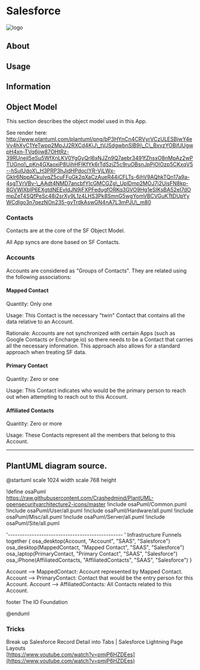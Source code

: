 # Salesforce

![logo](http://tiof.click/TIOFWikiHeader)

## About

## Usage

## Information

## Object Model

This section describes the object model used in this App.

See render here: http://www.plantuml.com/plantuml/png/bP3HYnCn4CRVyrVCzULESBjwY4eVv4hXyC1YeTwpp2MpJJ2RXCd4KiJ\_tVJSdgwbnSlB9j\_C\_BxvzYOBifJUgwpH4xn-TVq6jiw87OHtRz-39RUnejI5eSu5WfXnLKV0YgGyQrl6xNJZn9Q7aebr3491fZhsxO8nMpAz2wPTUGnol\_pKn4GXaoxiP8UihHFIKfYk6rTdSzjZ5c9ruOBsnJpPjOlOzp5CKxqV5--hSulUdoX\_H3PRP3hJidHPdoclYR-VjLWx-Gklr6NppACkuIvqZ5cuFFuGk2qXaCzAueR44iCFLTs-6ihV9AQhkTQn17a9a-4sgTVrVBv-\_AAdt4NMD7ancbfYIcGMCGZg\_UplDmp2MOJ7j2UisFN8kp-8GVWlXblP6EXgtdNEEvIdJN9jFXPFedugfORKq3GVO9Hg1eSIKsBA52eI7dOmpZeT4SQfPeSc48i2srXy9L1z4LHS3Pk8SmnG5wgYomVBCVGuKTtDUpYyWCdlgo3n7qezNOn235-gvTrdkAswGN4nA7L3mPJU\_m80

### Contacts

Contacts are at the core of the SF Object Model.

All App syncs are done based on SF Contacts.

### Accounts

Accounts are considered as "Groups of Contacts". They are related using the following associations:

#### Mapped Contact

Quantity: Only one

Usage: This Contact is the necessary "twin" Contact that contains all the data relative to an Account.

Rationale: Accounts are not synchronized with certain Apps (such as Google Contacts or Encharge.io) so there needs to be a Contact that carries all the necessary information. This approach also allows for a standard approach when treating SF data.

#### Primary Contact

Quantity: Zero or one

Usage: This Contact indicates who would be the primary person to reach out when attempting to reach out to this Account.

#### Affiliated Contacts

Quantity: Zero or more

Usage: These Contacts represent all the members that belong to this Account.

***

## PlantUML diagram source.

@startuml scale 1024 width scale 768 height

!define osaPuml https://raw.githubusercontent.com/Crashedmind/PlantUML-opensecurityarchitecture2-icons/master !include osaPuml/Common.puml !include osaPuml/User/all.puml !include osaPuml/Hardware/all.puml !include osaPuml/Misc/all.puml !include osaPuml/Server/all.puml !include osaPuml/Site/all.puml

'------------------------------------------------ ' Infrastructure Funnels together { osa\_desktop(Account, "Account", "SAAS", "Salesforce") osa\_desktop(MappedContact, "Mapped Contact", "SAAS", "Salesforce") osa\_laptop(PrimaryContact, "Primary Contact", "SAAS", "Salesforce") osa\_iPhone(AffiliatedContacts, "AffiliatedContacts", "SAAS", "Salesforce") }

Account --> MappedContact: Account represented by Mapped Contact. Account --> PrimaryContact: Contact that would be the entry person for this Account. Account --> AffiliatedContacts: All Contacts related to this Account.

footer The IO Foundation

@enduml



### Tricks

Break up Salesforce Record Detail into Tabs | Salesforce Lightning Page Layouts\
[https://www.youtube.com/watch?v=pmjP6HZDEes](https://www.youtube.com/watch?v=pmjP6HZDEes)

